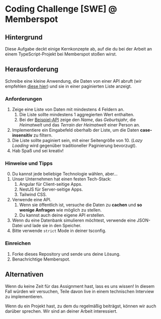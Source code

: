 # Coding Challenge [SWE] @ Memberspot

## Hintergrund

Diese Aufgabe deckt einige Kernkonzepte ab, auf die du bei der Arbeit an einem TypeScript-Projekt bei Memberspot stoßen wirst.

## Herausforderung

Schreibe eine kleine Anwendung, die Daten von einer API abruft (wir empfehlen [diese hier](https://www.swapi.tech/documentation)) und sie in einer paginierten Liste anzeigt.

### Anforderungen

1. Zeige eine Liste von Daten mit mindestens 4 Feldern an.
   1. Die Liste sollte mindestens 1 aggregierten Wert enthalten.
   2. Bei der [Beispiel-API](https://www.swapi.tech/documentation) zeige den _Name_, das _Geburtsjahr_, die _Heimatwelt_ und das _Terrain der Heimatwelt_ einer Person an.
2. Implementiere ein Eingabefeld oberhalb der Liste, um die Daten **case-insensitiv** zu filtern.
3. Die Liste sollte paginiert sein, mit einer Seitengröße von 10. (_Lazy Loading_ wird gegenüber traditioneller Paginierung bevorzugt).
4. Hab Spaß und sei kreativ!

### Hinweise und Tipps

0. Du kannst jede beliebige Technologie wählen, aber...
1. Unser Unternehmen hat einen festen Tech-Stack:
   1. Angular für Client-seitige Apps.
   2. NestJS für Server-seitige Apps.
   3. Tailwind CSS.
2. Verwende eine API.
   1. Wenn sie öffentlich ist, versuche die Daten zu **cachen** und **so wenige Anfragen** wie möglich zu stellen.
   2. Du kannst auch deine eigene API erstellen.
3. Wenn du eine Datenbank simulieren möchtest, verwende eine JSON-Datei und lade sie in den Speicher.
4. Bitte verwende `strict` Mode in deiner tsconfig.

### Einreichen

1. Forke dieses Repository und sende uns deine Lösung.
2. Benachrichtige Memberspot.

## Alternativen

Wenn du keine Zeit für das Assignment hast, lass es uns wissen! In diesem Fall würden wir versuchen, Teile davon live in einem technischen Interview zu implementieren.

Wenn du ein Projekt hast, zu dem du regelmäßig beiträgst, können wir auch darüber sprechen. Wir sind an deiner Arbeit interessiert.
